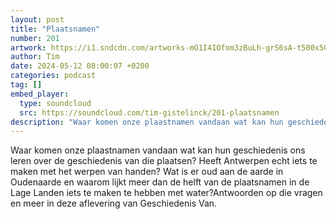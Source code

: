 ```yaml
---
layout: post
title: "Plaatsnamen"
number: 201
artwork: https://i1.sndcdn.com/artworks-mO1I4IOfom3zBuLh-grS6sA-t500x500.jpg
author: Tim
date: 2024-05-12 08:00:07 +0200
categories: podcast
tag: []
embed_player:
  type: soundcloud
  src: https://soundcloud.com/tim-gistelinck/201-plaatsnamen
description: "Waar komen onze plaastnamen vandaan wat kan hun geschiedenis ons leren over de geschiedenis van die plaatsen? Heeft Antwerpen echt iets te maken met het werpen van handen? Wat is er oud aan de aarde in Oudenaarde en waarom lijkt meer dan de helft van de plaatsnamen in de Lage Landen iets te maken te hebben met water?Antwoorden op die vragen en meer in deze aflevering van Geschiedenis Van."
---
```

Waar komen onze plaastnamen vandaan wat kan hun geschiedenis ons leren over de geschiedenis van die plaatsen? Heeft Antwerpen echt iets te maken met het werpen van handen? Wat is er oud aan de aarde in Oudenaarde en waarom lijkt meer dan de helft van de plaatsnamen in de Lage Landen iets te maken te hebben met water?Antwoorden op die vragen en meer in deze aflevering van Geschiedenis Van.